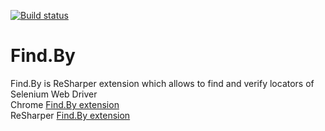 [![Build status](https://ci.appveyor.com/api/projects/status/6bti74ckd4opibqb/branch/master?svg=true)](https://ci.appveyor.com/project/funkme/find-by/branch/master)
# Find.By
Find.By is ReSharper extension which allows to find and verify locators of Selenium Web Driver  
Chrome [Find.By extension](https://chrome.google.com/webstore/detail/findby/phhphchblcckjanhfgimfmhopmjoefnb)  
ReSharper [Find.By extension](https://resharper-plugins.jetbrains.com/packages/Find.By/)  
